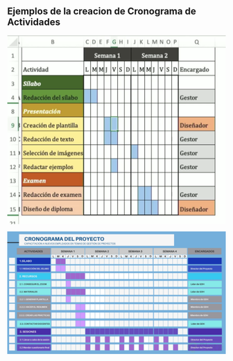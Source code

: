 ## Ejemplos de la creacion de Cronograma de Actividades

![Ejemplo 1](./imagenes/ejemplo-cronog-1.png)

![Ejemplo 2](./imagenes/ejemplo-cronog-2.png)
